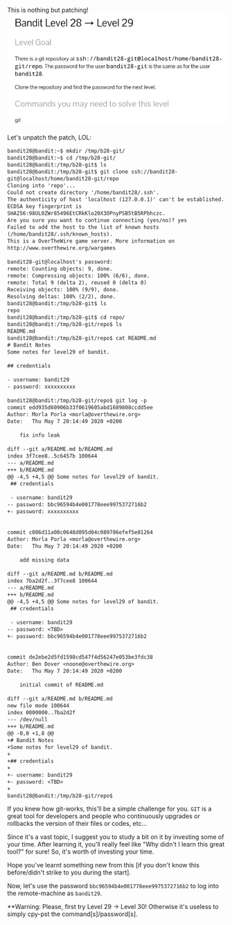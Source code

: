 This is nothing but patching!
![Bandit28](https://github.com/sreekesari-vangeepuram/overthewire/blob/master/overthewire/bandit/bandit28/level28-%3Elevel29.png)

Let's unpatch the patch, LOL:
```
bandit28@bandit:~$ mkdir /tmp/b28-git/
bandit28@bandit:~$ cd /tmp/b28-git/
bandit28@bandit:/tmp/b28-git$ ls
bandit28@bandit:/tmp/b28-git$ git clone ssh://bandit28-git@localhost/home/bandit28-git/repo
Cloning into 'repo'...
Could not create directory '/home/bandit28/.ssh'.
The authenticity of host 'localhost (127.0.0.1)' can't be established.
ECDSA key fingerprint is SHA256:98UL0ZWr85496EtCRkKlo20X3OPnyPSB5tB5RPbhczc.
Are you sure you want to continue connecting (yes/no)? yes
Failed to add the host to the list of known hosts (/home/bandit28/.ssh/known_hosts).
This is a OverTheWire game server. More information on http://www.overthewire.org/wargames

bandit28-git@localhost's password: 
remote: Counting objects: 9, done.
remote: Compressing objects: 100% (6/6), done.
remote: Total 9 (delta 2), reused 0 (delta 0)
Receiving objects: 100% (9/9), done.
Resolving deltas: 100% (2/2), done.
bandit28@bandit:/tmp/b28-git$ ls
repo
bandit28@bandit:/tmp/b28-git$ cd repo/
bandit28@bandit:/tmp/b28-git/repo$ ls
README.md
bandit28@bandit:/tmp/b28-git/repo$ cat README.md 
# Bandit Notes
Some notes for level29 of bandit.

## credentials

- username: bandit29
- password: xxxxxxxxxx

bandit28@bandit:/tmp/b28-git/repo$ git log -p
commit edd935d60906b33f0619605abd1689808ccdd5ee
Author: Morla Porla <morla@overthewire.org>
Date:   Thu May 7 20:14:49 2020 +0200

    fix info leak

diff --git a/README.md b/README.md
index 3f7cee8..5c6457b 100644
--- a/README.md
+++ b/README.md
@@ -4,5 +4,5 @@ Some notes for level29 of bandit.
 ## credentials
 
 - username: bandit29
-- password: bbc96594b4e001778eee9975372716b2
+- password: xxxxxxxxxx
 

commit c086d11a00c0648d095d04c089786efef5e01264
Author: Morla Porla <morla@overthewire.org>
Date:   Thu May 7 20:14:49 2020 +0200

    add missing data

diff --git a/README.md b/README.md
index 7ba2d2f..3f7cee8 100644
--- a/README.md
+++ b/README.md
@@ -4,5 +4,5 @@ Some notes for level29 of bandit.
 ## credentials
 
 - username: bandit29
-- password: <TBD>
+- password: bbc96594b4e001778eee9975372716b2
 

commit de2ebe2d5fd1598cd547f4d56247e053be3fdc38
Author: Ben Dover <noone@overthewire.org>
Date:   Thu May 7 20:14:49 2020 +0200

    initial commit of README.md

diff --git a/README.md b/README.md
new file mode 100644
index 0000000..7ba2d2f
--- /dev/null
+++ b/README.md
@@ -0,0 +1,8 @@
+# Bandit Notes
+Some notes for level29 of bandit.
+
+## credentials
+
+- username: bandit29
+- password: <TBD>
+
bandit28@bandit:/tmp/b28-git/repo$
```
If you knew how git-works, this'll be a simple challenge for you.
`GIT` is a great tool for developers and people who continuously upgrades or rollbacks the version of their files or codes, etc...

Since it's a vast topic, I suggest you to study a bit on it by investing some of your time.
After learning it, you'll really feel like "Why didn't I learn this great tool?" for sure!
So, it's worth of investing your time.

Hope you've learnt something new from this [if you don't know this before/didn't strike to you during the start].

Now, let's use the password `bbc96594b4e001778eee9975372716b2` to log into the remote-machine as `bandit29`.

**Warning: Please, first try Level 29 -> Level 30! Otherwise it's useless to simply cpy-pst the command[s]/password[s].
